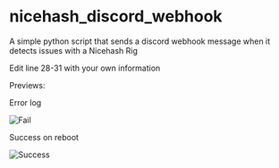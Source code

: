 # nicehash_discord_webhook
A simple python script that sends a discord webhook message when it detects issues with a Nicehash Rig

Edit line 28-31 with your own information

Previews: 

Error log

![Fail](https://i.gyazo.com/64852353d166afa2a725516d498fe13d.png)

Success on reboot

![Success](https://cdn.discordapp.com/attachments/762826315387633664/940785183454527498/fca1c9fd161d9b06dda3b82999fbc48d.png)
